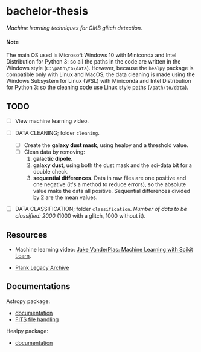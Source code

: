 # bachelor-thesis

_Machine learning techniques for CMB glitch detection._

#### Note

The main OS used is Microsoft Windows 10 with Miniconda and Intel Distribution for Python 3: so all the paths in the code are written in the Windows style (`C:\path\to\data`). However, because the `healpy` package is compatible only with Linux and MacOS, the data cleaning is made using the Windows Subsystem for Linux (WSL) with Miniconda and Intel Distribution for Python 3: so the cleaning code use Linux style paths (`/path/to/data`).

## TODO

- [ ] View machine learning video.

- [ ] DATA CLEANING; folder `cleaning`.
	- [ ] Create the **galaxy dust mask**, using healpy and a threshold value.
	- [ ] Clean data by removing:
		1) **galactic dipole**.
		2) **galaxy dust**, using both the dust mask and the sci-data bit for a double check.
		3) **sequential differences**. Data in raw files are one positive and one negative (it's a method to reduce errors), so the absolute value make the data all positive. Sequential differences divided by 2 are the mean values.
- [ ] DATA CLASSIFICATION; folder `classification`. _Number of data to be classified: 2000_ (1000 with a glitch, 1000 without it).


## Resources

- Machine learning video: [Jake VanderPlas: Machine Learning with Scikit Learn](https://www.youtube.com/watch?v=HC0J_SPm9co).

- [Plank Legacy Archive](http://pla.esac.esa.int/pla/#home)

## Documentations

Astropy package:
- [documentation](https://docs.astropy.org/en/stable/)
- [FITS file handling](https://docs.astropy.org/en/stable/io/fits/)

Healpy package:
- [documentation](https://healpy.readthedocs.io/en/latest/)
